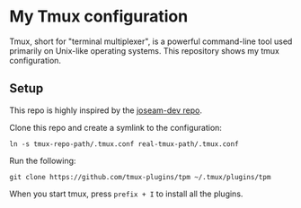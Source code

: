 # My Tmux configuration

Tmux, short for "terminal multiplexer", is a powerful command-line tool used primarily on Unix-like operating systems. This repository shows my tmux configuration.

## Setup

This repo is highly inspired by the [joseam-dev repo](https://github.com/josean-dev/dev-environment-files/blob/main/.tmux.conf).

Clone this repo and create a symlink to the configuration:

```
ln -s tmux-repo-path/.tmux.conf real-tmux-path/.tmux.conf
```

Run the following:

```
git clone https://github.com/tmux-plugins/tpm ~/.tmux/plugins/tpm 
```

When you start tmux, press ```prefix + I``` to install all the plugins.
